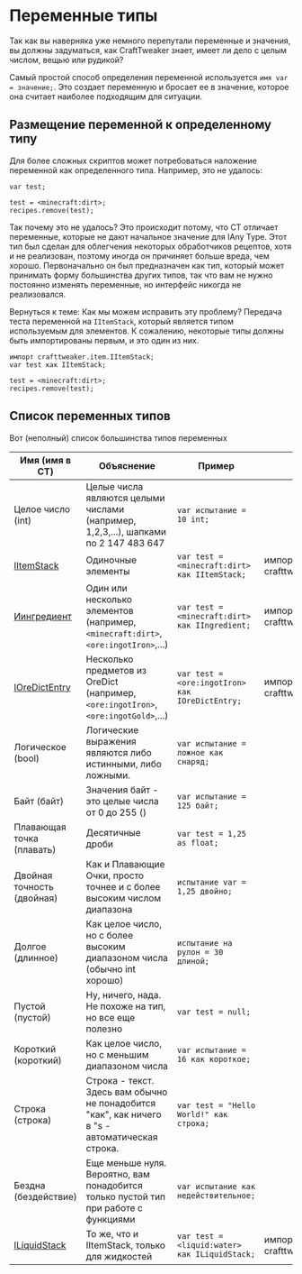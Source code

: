 # Переменные типы

Так как вы наверняка уже немного перепутали переменные и значения, вы должны задуматься, как CraftTweaker знает, имеет ли дело с целым числом, вещью или рудикой?

Самый простой способ определения переменной используется ```имя var = значение;```. Это создает переменную и бросает ее в значение, которое она считает наиболее подходящим для ситуации.

## Размещение переменной к определенному типу

Для более сложных скриптов может потребоваться наложение переменной как определенного типа. Например, это не удалось:

```zenscript
var test;

test = <minecraft:dirt>;
recipes.remove(test);
```

Так почему это не удалось? Это происходит потому, что CT отличает переменные, которые не дают начальное значение для IAny Type. Этот тип был сделан для облегчения некоторых обработчиков рецептов, хотя и не реализован, поэтому иногда он причиняет больше вреда, чем хорошо. Первоначально он был предназначен как тип, который может принимать форму большинства других типов, так что вам не нужно постоянно изменять переменные, но интерфейс никогда не реализовался.

Вернуться к теме: Как мы можем исправить эту проблему? Передача теста переменной на ```IItemStack```, который является типом используемым для элементов. К сожалению, некоторые типы должны быть импортированы первым, и это один из них.

```zenscript
импорт crafttweaker.item.IItemStack;
var test как IItemStack;

test = <minecraft:dirt>;
recipes.remove(test);
```

## Список переменных типов

Вот (неполный) список большинства типов переменных

| Имя (имя в CT)                                      | Объяснение                                                                                      | Пример                                                | Импорт                                    |
| --------------------------------------------------- | ----------------------------------------------------------------------------------------------- | ----------------------------------------------------- | ----------------------------------------- |
| Целое число (int)                                   | Целые числа являются целыми числами (например, 1,2,3,...), шапками по 2 147 483 647             | `var испытание = 10 int;`                             |                                           |
| [IItemStack](/Vanilla/Items/IItemStack/)            | Одиночные элементы                                                                              | `var test = <minecraft:dirt> как IItemStack;`   | импорт crafttweaker.item.IItemStack;      |
| [Иингредиент](/Vanilla/Variable_Types/IIngredient/) | Один или несколько элементов (например, `<minecraft:dirt>`, `<ore:ingotIron>`,...)  | `var test = <minecraft:dirt> как IIngredient;`  | импорт crafttweaker.item.IIngredient;     |
| [IOreDictEntry](/Vanilla/OreDict/IOreDictEntry/)    | Несколько предметов из OreDict (например, `<ore:ingotIron>`, `<ore:ingotGold>`,...) | `var test = <ore:ingotIron> как IOreDictEntry;` | импорт crafttweaker.oredict.IOreDictEntry |
| Логическое (bool)                                   | Логические выражения являются либо истинными, либо ложными.                                     | `var испытание = ложное как снаряд;`                  |                                           |
| Байт (байт)                                         | Значения байт - это целые числа от 0 до 255 ()                                                  | `var испытание = 125 байт;`                           |                                           |
| Плавающая точка (плавать)                           | Десятичные дроби                                                                                | `var test = 1,25 as float;`                           |                                           |
| Двойная точность (двойная)                          | Как и Плавающие Очки, просто точнее и с более высоким числом диапазона                          | `испытание var = 1,25 двойно;`                        |                                           |
| Долгое (длинное)                                    | Как целое число, но с более высоким диапазоном числа (обычно int хорошо)                        | `испытание на рулон = 30 длиной;`                     |                                           |
| Пустой (пустой)                                     | Ну, ничего, нада. Не похоже на тип, но все еще полезно                                          | `var test = null;`                                    |                                           |
| Короткий (короткий)                                 | Как целое число, но с меньшим диапазоном числа                                                  | `var испытание = 16 как короткое;`                    |                                           |
| Строка (строка)                                     | Строка - текст. Здесь вам обычно не понадобится "как", как ничего в "s - автоматическая строка. | `var test = "Hello World!" как строка;`               |                                           |
| Бездна (бездействие)                                | Еще меньше нуля. Вероятно, вам понадобится только пустой тип при работе с функциями             | `var испытание как недействительное;`                 |                                           |
| [ILiquidStack](/Vanilla/Liquids/ILiquidStack/)      | То же, что и IItemStack, только для жидкостей                                                   | `var test = <liquid:water> как ILiquidStack;`   | импорт crafttweaker.liquid.ILiquidStack;  |
